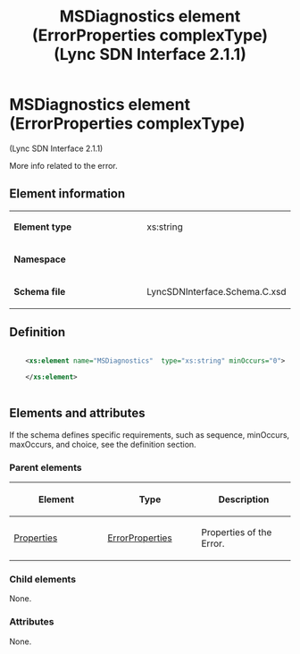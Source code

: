 ﻿---
title: MSDiagnostics element (ErrorProperties complexType) (Lync SDN Interface 2.1.1)
TOCTitle: MSDiagnostics element (ErrorProperties complexType)
ms:assetid: f83b1295-60f8-b33e-b73a-267b0c703f67
ms:mtpsurl: https://msdn.microsoft.com/en-us/library/Dn912760(v=office.15)
ms:contentKeyID: 64126930
ms.date: 02/16/2015
mtps_version: v=office.15
dev_langs:
- xml
---

# MSDiagnostics element (ErrorProperties complexType) 

(Lync SDN Interface 2.1.1)

More info related to the error.

## Element information

<table>
<colgroup>
<col style="width: 50%" />
<col style="width: 50%" />
</colgroup>
<tbody>
<tr class="odd">
<td><p><strong>Element type</strong></p></td>
<td><p>xs:string</p></td>
</tr>
<tr class="even">
<td><p><strong>Namespace</strong></p></td>
<td><p></p></td>
</tr>
<tr class="odd">
<td><p><strong>Schema file</strong></p></td>
<td><p>LyncSDNInterface.Schema.C.xsd</p></td>
</tr>
</tbody>
</table>


## Definition

```xml

    <xs:element name="MSDiagnostics"  type="xs:string" minOccurs="0">
    
    </xs:element>
  
```

## Elements and attributes

If the schema defines specific requirements, such as sequence, minOccurs, maxOccurs, and choice, see the definition section.

### Parent elements

<table>
<colgroup>
<col style="width: 33%" />
<col style="width: 33%" />
<col style="width: 33%" />
</colgroup>
<thead>
<tr class="header">
<th><p>Element</p></th>
<th><p>Type</p></th>
<th><p>Description</p></th>
</tr>
</thead>
<tbody>
<tr class="odd">
<td><p><a href="properties-element-errortype-complextype-lync-sdn-interface-2-1-1.md">Properties</a></p></td>
<td><p><a href="errorproperties-complextype-lync-sdn-interface-2-1-1.md">ErrorProperties</a></p></td>
<td><p>Properties of the Error.</p></td>
</tr>
</tbody>
</table>


### Child elements

None.

### Attributes

None.

